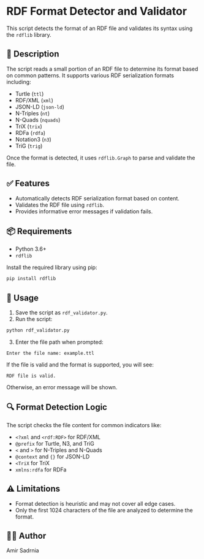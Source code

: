 # RDF Format Detector and Validator

This script detects the format of an RDF file and validates its syntax using the `rdflib` library.

## 📄 Description

The script reads a small portion of an RDF file to determine its format based on common patterns. It supports various RDF serialization formats including:

- Turtle (`ttl`)
- RDF/XML (`xml`)
- JSON-LD (`json-ld`)
- N-Triples (`nt`)
- N-Quads (`nquads`)
- TriX (`trix`)
- RDFa (`rdfa`)
- Notation3 (`n3`)
- TriG (`trig`)

Once the format is detected, it uses `rdflib.Graph` to parse and validate the file.

## ✅ Features

- Automatically detects RDF serialization format based on content.
- Validates the RDF file using `rdflib`.
- Provides informative error messages if validation fails.

## 📦 Requirements

- Python 3.6+
- `rdflib`

Install the required library using pip:

```bash
pip install rdflib
```

## 🚀 Usage

1. Save the script as `rdf_validator.py`.
2. Run the script:

```bash
python rdf_validator.py
```

3. Enter the file path when prompted:

```
Enter the file name: example.ttl
```

If the file is valid and the format is supported, you will see:

```
RDF file is valid.
```

Otherwise, an error message will be shown.

## 🔍 Format Detection Logic

The script checks the file content for common indicators like:
- `<?xml` and `<rdf:RDF>` for RDF/XML
- `@prefix` for Turtle, N3, and TriG
- `<` and `>` for N-Triples and N-Quads
- `@context` and `{}` for JSON-LD
- `<TriX` for TriX
- `xmlns:rdfa` for RDFa

## ⚠️ Limitations

- Format detection is heuristic and may not cover all edge cases.
- Only the first 1024 characters of the file are analyzed to determine the format.

## 🧑‍💻 Author

Amir Sadrnia
